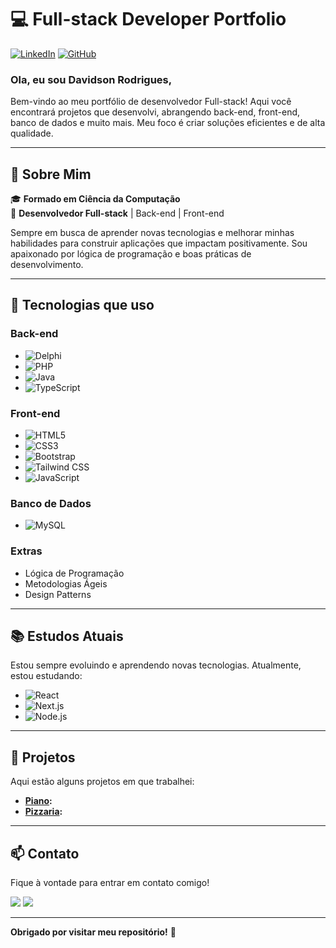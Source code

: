 # 💻 Full-stack Developer Portfolio

[![LinkedIn](https://img.shields.io/badge/-LinkedIn-blue?style=flat-square&logo=Linkedin&logoColor=white&link=https://www.linkedin.com/in/davidson-rodrigues-bbb608190)](https://www.linkedin.com/in/davidson-rodrigues-bbb608190)
[![GitHub](https://img.shields.io/github/followers/DavidsonRB?label=Follow&style=social)](https://github.com/DavidsonRB)

### Ola, eu sou Davidson Rodrigues,

Bem-vindo ao meu portfólio de desenvolvedor Full-stack! Aqui você encontrará projetos que desenvolvi, abrangendo back-end, front-end, banco de dados e muito mais. Meu foco é criar soluções eficientes e de alta qualidade.

---

## 🚀 **Sobre Mim**

🎓 **Formado em Ciência da Computação**  
💼 **Desenvolvedor Full-stack** | Back-end | Front-end  

Sempre em busca de aprender novas tecnologias e melhorar minhas habilidades para construir aplicações que impactam positivamente. Sou apaixonado por lógica de programação e boas práticas de desenvolvimento.

---

## 🔧 **Tecnologias que uso**

### Back-end
- ![Delphi](https://img.shields.io/badge/-Delphi-red?style=flat-square&logo=delphi)
- ![PHP](https://img.shields.io/badge/-PHP-777BB4?style=flat-square&logo=php&logoColor=white)
- ![Java](https://img.shields.io/badge/-Java-orange?style=flat-square&logo=java&logoColor=white)
- ![TypeScript](https://img.shields.io/badge/-TypeScript-3178C6?style=flat-square&logo=typescript&logoColor=white)

### Front-end
- ![HTML5](https://img.shields.io/badge/-HTML5-E34F26?style=flat-square&logo=html5&logoColor=white)
- ![CSS3](https://img.shields.io/badge/-CSS3-1572B6?style=flat-square&logo=css3)
- ![Bootstrap](https://img.shields.io/badge/-Bootstrap-563D7C?style=flat-square&logo=bootstrap)
- ![Tailwind CSS](https://img.shields.io/badge/-Tailwind%20CSS-38B2AC?style=flat-square&logo=tailwind-css)
- ![JavaScript](https://img.shields.io/badge/-JavaScript-F7DF1E?style=flat-square&logo=javascript&logoColor=black)

### Banco de Dados
- ![MySQL](https://img.shields.io/badge/-MySQL-4479A1?style=flat-square&logo=mysql&logoColor=white)

### Extras
- Lógica de Programação
- Metodologias Ágeis
- Design Patterns

---

## 📚 **Estudos Atuais**

Estou sempre evoluindo e aprendendo novas tecnologias. Atualmente, estou estudando:

- ![React](https://img.shields.io/badge/-React-61DAFB?style=flat-square&logo=react&logoColor=black)
- ![Next.js](https://img.shields.io/badge/-Next.js-000000?style=flat-square&logo=nextdotjs)
- ![Node.js](https://img.shields.io/badge/-Node.js-339933?style=flat-square&logo=nodedotjs&logoColor=white)

---

## 📂 **Projetos**

Aqui estão alguns projetos em que trabalhei:

- **[Piano](https://davidsonrb.github.io/Projetos-JS/Piano/):**
- **[Pizzaria](https://davidsonrb.github.io/Projetos-JS/Pizzaria/):**


--- 

## 📫 **Contato**

Fique à vontade para entrar em contato comigo!

<div> 
<a href = "mailto:davidson.rb100@gmail.com"><img src="https://img.shields.io/badge/-Gmail-%23333?style=for-the-badge&logo=gmail&logoColor=white" target="_blank"></a>
<a href="https://www.linkedin.com/in/davidson-rodrigues-bbb608190" target="_blank">
  <img src="https://img.shields.io/badge/-LinkedIn-%230077B5?style=for-the-badge&logo=linkedin&logoColor=white" target="_blank">
</a>
</div>

---

**Obrigado por visitar meu repositório!** 🚀
